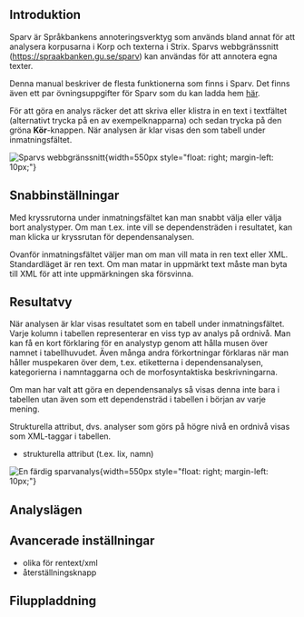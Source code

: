 
## Introduktion

Sparv är Språkbankens annoteringsverktyg som används bland annat för att
analysera korpusarna i Korp och texterna i Strix. Sparvs webbgränssnitt
(https://spraakbanken.gu.se/sparv)  kan användas för att annotera egna texter.

Denna manual beskriver de flesta funktionerna som finns i Sparv. Det finns även
ett par övningsuppgifter för Sparv som du kan ladda hem
[här](https://svn.spraakdata.gu.se/sb-arkiv/pub/dokumentation/sparv/exercises/sparvovningar_hw2017.pdf).

För att göra en analys räcker det att skriva eller klistra in en text i
textfältet (alternativt trycka på en av exempelknapparna) och sedan trycka på
den gröna **Kör**-knappen. När analysen är klar visas den som tabell under
inmatningsfältet.

![Sparvs webbgränssnitt](https://svn.spraakdata.gu.se/sb-arkiv/pub/dokumentation/sparv/img/sparv_granssnitt.png){width=550px style="float: right; margin-left: 10px;"}

## Snabbinställningar

Med kryssrutorna under inmatningsfältet kan man snabbt välja eller välja bort
analystyper. Om man t.ex. inte vill se dependensträden i resultatet, kan man
klicka ur kryssrutan för dependensanalysen.

Ovanför inmatningsfältet väljer man om man vill mata in ren text eller XML.
Standardläget är ren text. Om man matar in uppmärkt text måste man byta till XML
för att inte uppmärkningen ska försvinna.

## Resultatvy

När analysen är klar visas resultatet som en tabell under inmatningsfältet.
Varje kolumn i tabellen representerar en viss typ av analys på ordnivå. Man kan
få en kort förklaring för en analystyp genom att hålla musen över namnet i
tabellhuvudet. Även många andra förkortningar förklaras när man håller
muspekaren över dem, t.ex. etiketterna i dependensanalysen, kategorierna i
namntaggarna och de morfosyntaktiska beskrivningarna.

Om man har valt att göra en dependensanalys så visas denna inte bara i tabellen
utan även som ett dependensträd i tabellen i början av varje mening.

Strukturella attribut, dvs. analyser som görs på högre nivå en ordnivå visas som XML-taggar i tabellen.

- strukturella attribut (t.ex. lix, namn)

![En färdig sparvanalys](https://svn.spraakdata.gu.se/sb-arkiv/pub/dokumentation/sparv/img/sparv_resultat.png){width=550px style="float: right; margin-left: 10px;"}

## Analyslägen


## Avancerade inställningar

- olika för rentext/xml
- återställningsknapp

## Filuppladdning
